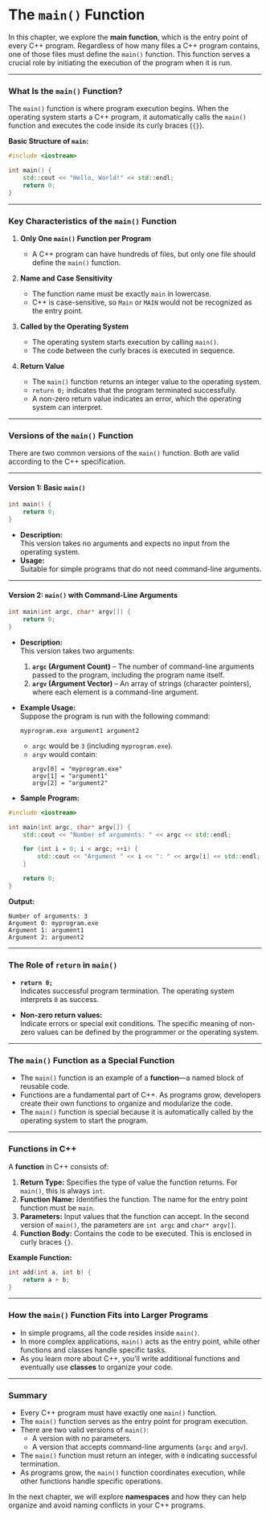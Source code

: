 # The `main()` Function

In this chapter, we explore the **main function**, which is the entry point of every C++ program. Regardless of how many files a C++ program contains, one of those files must define the `main()` function. This function serves a crucial role by initiating the execution of the program when it is run.

---

### **What Is the `main()` Function?**

The `main()` function is where program execution begins. When the operating system starts a C++ program, it automatically calls the `main()` function and executes the code inside its curly braces (`{}`).

**Basic Structure of `main`:**
```cpp
#include <iostream>

int main() {
    std::cout << "Hello, World!" << std::endl;
    return 0;
}
```

---

### **Key Characteristics of the `main()` Function**

1. **Only One `main()` Function per Program**
   - A C++ program can have hundreds of files, but only one file should define the `main()` function.

2. **Name and Case Sensitivity**
   - The function name must be exactly `main` in lowercase.
   - C++ is case-sensitive, so `Main` or `MAIN` would not be recognized as the entry point.

3. **Called by the Operating System**
   - The operating system starts execution by calling `main()`.
   - The code between the curly braces is executed in sequence.

4. **Return Value**
   - The `main()` function returns an integer value to the operating system.
   - `return 0;` indicates that the program terminated successfully.
   - A non-zero return value indicates an error, which the operating system can interpret.

---

### **Versions of the `main()` Function**

There are two common versions of the `main()` function. Both are valid according to the C++ specification.

---

#### **Version 1: Basic `main()`**
```cpp
int main() {
    return 0;
}
```
- **Description:**  
  This version takes no arguments and expects no input from the operating system.
- **Usage:**  
  Suitable for simple programs that do not need command-line arguments.

---

#### **Version 2: `main()` with Command-Line Arguments**
```cpp
int main(int argc, char* argv[]) {
    return 0;
}
```

- **Description:**  
  This version takes two arguments:
  1. **`argc` (Argument Count)** – The number of command-line arguments passed to the program, including the program name itself.
  2. **`argv` (Argument Vector)** – An array of strings (character pointers), where each element is a command-line argument.

- **Example Usage:**  
  Suppose the program is run with the following command:
  ```
  myprogram.exe argument1 argument2
  ```

  - `argc` would be `3` (including `myprogram.exe`).
  - `argv` would contain:
    ```
    argv[0] = "myprogram.exe"
    argv[1] = "argument1"
    argv[2] = "argument2"
    ```

- **Sample Program:**
```cpp
#include <iostream>

int main(int argc, char* argv[]) {
    std::cout << "Number of arguments: " << argc << std::endl;

    for (int i = 0; i < argc; ++i) {
        std::cout << "Argument " << i << ": " << argv[i] << std::endl;
    }

    return 0;
}
```
**Output:**
```
Number of arguments: 3
Argument 0: myprogram.exe
Argument 1: argument1
Argument 2: argument2
```

---

### **The Role of `return` in `main()`**

- **`return 0;`**  
  Indicates successful program termination. The operating system interprets `0` as success.

- **Non-zero return values:**  
  Indicate errors or special exit conditions. The specific meaning of non-zero values can be defined by the programmer or the operating system.

---

### **The `main()` Function as a Special Function**

- The `main()` function is an example of a **function**—a named block of reusable code.
- Functions are a fundamental part of C++. As programs grow, developers create their own functions to organize and modularize the code.
- The `main()` function is special because it is automatically called by the operating system to start the program.

---

### **Functions in C++**

A **function** in C++ consists of:
1. **Return Type:** Specifies the type of value the function returns. For `main()`, this is always `int`.
2. **Function Name:** Identifies the function. The name for the entry point function must be `main`.
3. **Parameters:** Input values that the function can accept. In the second version of `main()`, the parameters are `int argc` and `char* argv[]`.
4. **Function Body:** Contains the code to be executed. This is enclosed in curly braces `{}`.

**Example Function:**
```cpp
int add(int a, int b) {
    return a + b;
}
```

---

### **How the `main()` Function Fits into Larger Programs**

- In simple programs, all the code resides inside `main()`.
- In more complex applications, `main()` acts as the entry point, while other functions and classes handle specific tasks.
- As you learn more about C++, you’ll write additional functions and eventually use **classes** to organize your code.

---

### **Summary**

- Every C++ program must have exactly one `main()` function.
- The `main()` function serves as the entry point for program execution.
- There are two valid versions of `main()`:
  - A version with no parameters.
  - A version that accepts command-line arguments (`argc` and `argv`).
- The `main()` function must return an integer, with `0` indicating successful termination.
- As programs grow, the `main()` function coordinates execution, while other functions handle specific operations.

In the next chapter, we will explore **namespaces** and how they can help organize and avoid naming conflicts in your C++ programs.